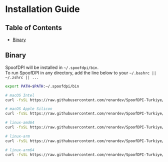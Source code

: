 # Installation Guide

## Table of Contents

<!--ts-->
   * [Binary](#binary)
<!--te-->

## Binary
SpoofDPI will be installed in `~/.spoofdpi/bin`.  
To run SpoofDPI in any directory, add the line below to your `~/.bashrc || ~/.zshrc || ...`
```bash
export PATH=$PATH:~/.spoofdpi/bin
```
```bash
# macOS Intel
curl -fsSL https://raw.githubusercontent.com/renardev/SpoofDPI-Turkiye/main/install.sh | bash -s darwin-amd64

# macOS Apple Silicon
curl -fsSL https://raw.githubusercontent.com/renardev/SpoofDPI-Turkiye/main/install.sh | bash -s darwin-arm64

# linux-amd64
curl -fsSL https://raw.githubusercontent.com/renardev/SpoofDPI-Turkiye/main/install.sh | bash -s linux-amd64

# linux-arm
curl -fsSL https://raw.githubusercontent.com/renardev/SpoofDPI-Turkiye/main/install.sh | bash -s linux-arm

# linux-arm64
curl -fsSL https://raw.githubusercontent.com/renardev/SpoofDPI-Turkiye/main/install.sh | bash -s linux-arm64
